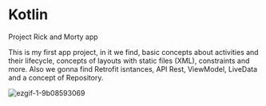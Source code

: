 # Kotlin
Project Rick and Morty app

This is my first app project, in it we find, basic concepts about activities and their lifecycle, concepts of layouts with static files (XML), constraints and more. Also we gonna find Retrofit isntances, API Rest, ViewModel, LiveData and a concept of Repository.


![ezgif-1-9b08593069](https://user-images.githubusercontent.com/85490456/192051092-14b65d61-08d0-40be-90c7-e2ac0c532c0a.gif)
